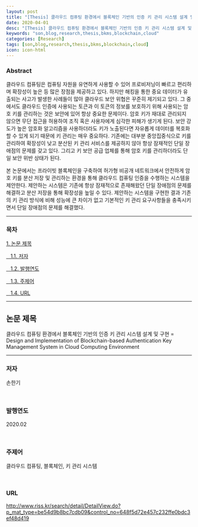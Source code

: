 ```yaml
---
layout: post
title: "[Thesis] 클라우드 컴퓨팅 환경에서 블록체인 기반의 인증 키 관리 시스템 설계 및 구현"
date: 2020-04-01
desc: "[Thesis] 클라우드 컴퓨팅 환경에서 블록체인 기반의 인증 키 관리 시스템 설계 및 구현"
keywords: "son,blog,research,thesis,bkms,blockchain,cloud"
categories: [Research]
tags: [son,blog,research,thesis,bkms,blockchain,cloud]
icon: icon-html
---
```


### Abstract

클라우드 컴퓨팅은 컴퓨팅 자원을 유연하게 사용할 수 있어 프로비저닝이 빠르고 편리하며 확장성이 높은 등 많은 장점을 제공하고 있다. 하지만 해킹을 통한 중요 데이터가 유출되는 사고가 발생한 사례들이 많아 클라우드 보안 위협은 꾸준히 제기되고 있다. 그 중에서도 클라우드 인증에 사용되는 토큰과 이 토큰의 정보를 보호하기 위해 사용되는 암호 키를 관리하는 것은 보안에 있어 항상 중요한 문제이다. 암호 키가 재대로 관리되지 않으면 무단 접근을 허용하여 조직 혹은 사용자에게 심각한 피해가 생기게 된다. 보안 강도가 높은 암호화 알고리즘을 사용하더라도 키가 노출된다면 자유롭게 데이터를 복호화할 수 있게 되기 때문에 키 관리는 매우 중요하다. 기존에는 대부분 중앙집중식으로 키를 관리하여 확장성이 낮고 분산된 키 관리 서비스를 제공하지 않아 항상 잠재적인 단일 장애점의 문제를 갖고 있다. 그리고 키 보안 공급 업체를 통해 암호 키를 관리하더라도 단일 보안 위반 상태가 된다.

본 논문에서는 프라이빗 블록체인을 구축하여 허가형 비공개 네트워크에서 안전하게 암호 키를 분산 저장 및 관리하는 환경을 통해 클라우드 컴퓨팅 인증을 수행하는 시스템을 제안한다. 제안하는 시스템은 기존에 항상 잠재적으로 존재해왔던 단일 장애점의 문제를 해결하고 분산 저장을 통해 확장성을 높일 수 있다. 제안하는 시스템을 구현한 결과 기존의 키 관리 방식에 비해 성능에 큰 차이가 없고 기본적인 키 관리 요구사항들을 충족시키면서 단일 장애점의 문제를 해결했다.

---

### 목차

[1. 논문 제목](#list1)

[&nbsp;&nbsp; 1.1. 저자](#list2)

[&nbsp;&nbsp; 1.2. 발행연도](#list3)

[&nbsp;&nbsp; 1.3. 주제어](#list4)

[&nbsp;&nbsp; 1.4. URL](#list5)

---

## 논문 제목   <a name="list1"></a>

클라우드 컴퓨팅 환경에서 블록체인 기반의 인증 키 관리 시스템 설계 및 구현 = Design and Implementation of Blockchain-based Authentication Key Management System in Cloud Computing Environment

---

### 저자    <a name="list2"></a>

손한기

<br>

### 발행연도    <a name="list3"></a>

2020.02

<br>

### 주제어    <a name="list4"></a>

클라우드 컴퓨팅, 블록체인, 키 관리 시스템

<br>

### URL   <a name="list5"></a>

http://www.riss.kr/search/detail/DetailView.do?p_mat_type=be54d9b8bc7cdb09&control_no=648f5d72e457c232ffe0bdc3ef48d419